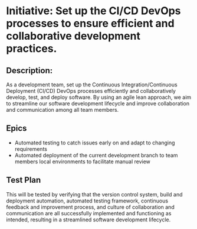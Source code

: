 # Initiative: Set up the CI/CD DevOps processes to ensure efficient and collaborative development practices.
## Description: 
As a development team, set up the Continuous Integration/Continuous Deployment (CI/CD) DevOps processes efficiently and collaboratively develop, test, and deploy software. By using an agile lean approach, we aim to streamline our software development lifecycle and improve collaboration and communication among all team members.

## Epics
* Automated testing to catch issues early on and adapt to changing requirements
* Automated deployment of the current development branch to team members local environments to facilitate manual review

## Test Plan
This will be tested by verifying that the version control system, build and deployment automation, automated testing framework, continuous feedback and improvement process, and culture of collaboration and communication are all successfully implemented and functioning as intended, resulting in a streamlined software development lifecycle.
